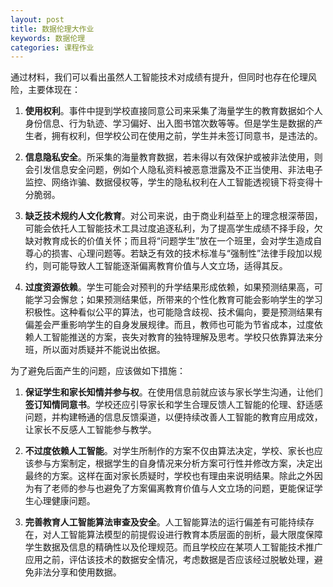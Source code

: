 ```yaml
---
layout: post
title: 数据伦理大作业
keywords: 数据伦理
categories: 课程作业
---
```


通过材料，我们可以看出虽然人工智能技术对成绩有提升，但同时也存在伦理风险，主要体现在：

1. **使用权利**。事件中提到学校直接同意公司来采集了海量学生的教育数据如个人身份信息、行为轨迹、学习偏好、出入图书馆次数等等。但是学生是数据的产生者，拥有权利，但学校公司在使用之前，学生并未签订同意书，是违法的。

2. **信息隐私安全**。所采集的海量教育数据，若未得以有效保护或被非法使用，则会引发信息安全问题，例如个人隐私资料被恶意泄露及不正当使用、非法电子监控、网络诈骗、数据侵权等，学生的隐私权利在人工智能透视镜下将变得十分脆弱。

3. **缺乏技术规约人文化教育**。对公司来说，由于商业利益至上的理念根深蒂固，可能会依托人工智能技术工具过度追逐私利，为了提高学生成绩不择手段，欠缺对教育成长的价值关怀；而且将“问题学生”放在一个班里，会对学生造成自尊心的损害、心理问题等。若缺乏有效的技术标准与“强制性”法律手段加以规约，则可能导致人工智能逐渐偏离教育价值与人文立场，适得其反。

4. **过度资源依赖**。学生可能会对预判的升学结果形成依赖，如果预测结果高，可能学习会懈怠；如果预测结果低，所带来的个性化教育可能会影响学生的学习积极性。这种看似公平的算法，也可能隐含歧视、技术偏向，要是预测结果有偏差会严重影响学生的自身发展规律。而且，教师也可能为节省成本，过度依赖人工智能推送的方案，丧失对教育的独特理解及思考。学校只依靠算法来分班，所以面对质疑并不能说出依据。

为了避免后面产生的问题，应该做如下措施：

1. **保证学生和家长知情并参与权**。在使用信息前就应该与家长学生沟通，让他们**签订知情同意书**。学校还应引导家长和学生合理反馈人工智能的伦理、舒适感问题，并构建畅通的信息反馈渠道，以便持续改善人工智能的教育应用成效，让家长不反感人工智能参与教学。

2. **不过度依赖人工智能**。对学生所制作的方案不仅由算法决定，学校、家长也应该参与方案制定，根据学生的自身情况来分析方案可行性并修改方案，决定出最终的方案。这样在面对家长质疑时，学校也有理由来说明结果。除此之外因为有了老师的参与也避免了方案偏离教育价值与人文立场的问题，更能保证学生心理健康问题。

3. **完善教育人工智能算法审查及安全**。人工智能算法的运行偏差有可能持续存在，对人工智能算法模型的前提假设进行教育本质层面的剖析，最大限度保障学生数据及信息的精确性以及伦理规范。而且学校应在某项人工智能技术推广应用之前，评估该技术的数据安全情况，考虑数据是否应该经过脱敏处理，避免非法分享和使用数据。
